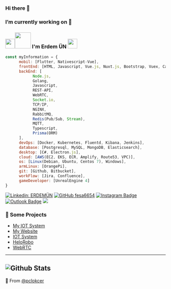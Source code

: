 ### Hi there 👋
### I’m currently working on 🔭

### <img src="https://raw.githubusercontent.com/aemmadi/aemmadi/master/wave.gif" width="30"><img src="https://media.giphy.com/media/MEFVcuRIoVETUMYZEe/giphy.gif" width="50"> I'm Erdem ÜN <img src="https://media.giphy.com/media/l46CxDIh6HDiH9ndm/giphy.gif" width="30">

```javascript
const myInformation = {
      mobil: [Flutter, Nativescript-Vue],
      frontEnd: [HTML, Javascript, Vue.js, Nuxt.js, Bootstrap, Vuex, Canvas],
      backEnd: [
            Node.js, 
            Golang, 
            Javascript, 
            REST-API, 
            WebRTC, 
            Socket.io, 
            TCP/IP, 
            NGINX, 
            RabbitMQ, 
            Redis(Pub/Sub, Stream), 
            MQTT, 
            Typescript,
            Prisma(ORM)
      ],
      devOps: [Docker, Kubernetes, Fluentd, Kibana, Jenkins],
      database: [Postgresql, MySQL, MongoDB, Elasticsearch],
      desktop: [C#, Electron.js],
      cloud: [AWS(EC2, EKS, ECR, Amplify, Route53, VPC)],
      os: [Linux(Debian, Ubuntu, Centos 7), Windows],
      armLinux: [OrangePi],
      git: [Github, Bitbucket],
      workFlow: [Jira, Confluence],
      gameDeveloper: [UnrealEngine 4]
}
```

[![Linkedin: ERDEMÜN](https://img.shields.io/badge/-ErdemÜN-blue?style=flat-square&logo=Linkedin&logoColor=white&link=https://www.linkedin.com/in/erdem-%C3%BCn-5b1580153/)](https://www.linkedin.com/in/erdem-%C3%BCn-5b1580153/)
[![GitHub fesa6654](https://img.shields.io/github/followers/pclokcer?label=follow&style=social)](https://github.com/pclokcer)
[![Instagram Badge](https://img.shields.io/badge/-ErdemÜN-purple?style=flat-square&logo=instagram&logoColor=white&link=https://instagram.com/sefaun_10/)](https://instagram.com/pclokcer)
[![Outlook Badge](https://img.shields.io/badge/-pclokcer@hotmail.com-007fff?style=flat-square&logo=microsoft-outlook&logoColor=white&link=mailto:pclokcer@hotmail.com)](mailto:pclokcer@hotmail.com)
![](https://komarev.com/ghpvc/?username=pclokcer&color=brightgreen)

### 💪 Some Projects

* [My IOT System](https://uncomsys.com/)
* [My Website](https://erdemun.com/)
* [IOT System](https://tesisim.com/)
* [HeloRobo](https://helorobo.com)
* [WebRTC](https://github.com/Online-Web-Communication)

---
![Github Stats](https://github-readme-stats.vercel.app/api?username=pclokcer&count_private=true&show_icons=true&include_all_commits=true)
---

🔗 From [@pclokcer](https://github.com/pclokcer)
